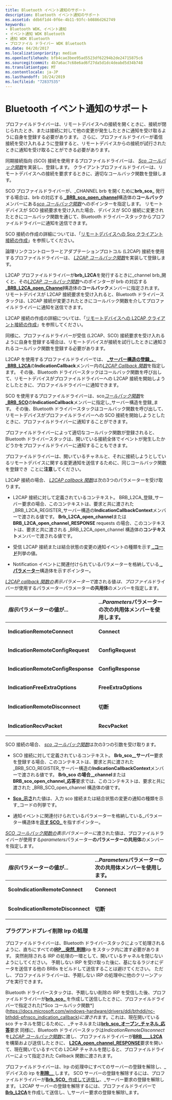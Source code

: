 ```yaml
---
title: Bluetooth イベント通知のサポート
description: Bluetooth イベント通知のサポート
ms.assetid: ddb6f1d4-0f6e-4b11-93fc-b0886d262749
keywords:
- Bluetooth WDK、イベント通知
- イベント通知 WDK Bluetooth
- 通知 WDK Bluetooth
- プロファイル ドライバー WDK Bluetooth
ms.date: 04/20/2017
ms.localizationpriority: medium
ms.openlocfilehash: bfb4cae3bee95ad5523df62294b2de24715875c6
ms.sourcegitcommit: 4b7a6ac7c68e6ad6f27da5d1dc4deabd5d34b748
ms.translationtype: MT
ms.contentlocale: ja-JP
ms.lasthandoff: 10/24/2019
ms.locfileid: "72837535"
---
```

# <a name="supporting-bluetooth-event-notifications"></a>Bluetooth イベント通知のサポート


プロファイルドライバーは、リモートデバイスへの接続を開くときに、接続が閉じられたとき、または接続に対して他の変更が発生したときに通知を受け取るように自身を登録する必要があります。 さらに、プロファイルドライバーが着信接続を受け入れるように登録すると、リモートデバイスからの接続が試行されたときに通知を受け取ることができる必要があります。

同期接続指向 (SCO) 接続を使用するプロファイルドライバーは、 [*Sco コールバック関数*](https://docs.microsoft.com/windows-hardware/drivers/ddi/bthddi/nc-bthddi-pfnsco_indication_callback)を実装し、登録します。 クライアントプロファイルドライバーは、リモートデバイスへの接続を要求するときに、適切なコールバック関数を登録します。

SCO プロファイルドライバーが、\_CHANNEL brb を開くために**brb\_sco\_** 発行する場合は、brb の対応する[ **\_BRB\_sco\_open\_channel**](https://docs.microsoft.com/windows-hardware/drivers/ddi/bthddi/ns-bthddi-_brb_sco_open_channel)構造体の**コールバック**メンバーにある[*sco コールバック関数*](https://docs.microsoft.com/windows-hardware/drivers/ddi/bthddi/nc-bthddi-pfnsco_indication_callback)へのポインターを指定します。 リモートデバイスが SCO 接続要求を受け入れた場合、デバイスが SCO 接続に変更されたときにコールバック関数を通じて、Bluetooth ドライバースタックからプロファイルドライバーに通知を送信できます。

SCO 接続の作成の詳細については、「[リモートデバイスへの Sco クライアント接続の作成](creating-a-sco-client-connection-to-a-remote-device.md)」を参照してください。

論理リンクコントローラーとアダプテーションプロトコル (L2CAP) 接続を使用するプロファイルドライバーは、 [*L2CAP コールバック関数*](https://docs.microsoft.com/windows-hardware/drivers/ddi/bthddi/nc-bthddi-pfnbthport_indication_callback)を実装して登録します。

L2CAP プロファイルドライバーが**brb\_L2CA**を発行するときに\_channel brb\_開くと、その[*L2CAP コールバック関数*](https://docs.microsoft.com/windows-hardware/drivers/ddi/bthddi/nc-bthddi-pfnbthport_indication_callback)へのポインターが brb の対応する[ **\_BRB\_L2CA\_open\_Channel**](https://docs.microsoft.com/windows-hardware/drivers/ddi/bthddi/ns-bthddi-_brb_l2ca_open_channel)構造体の**コールバック**メンバーに指定されます。 リモートデバイスが L2CAP 接続要求を受け入れると、Bluetooth ドライバースタックは、L2CAP 接続が変更されたときにコールバック関数を介してプロファイルドライバーに通知を送信できます。

L2CAP 接続の作成の詳細については、「[リモートデバイスへの L2CAP クライアント接続の作成](creating-a-l2cap-client-connection-to-a-remote-device.md)」を参照してください。

同様に、プロファイルドライバーが受信 (L2CAP、SCO) 接続要求を受け入れるように自身を登録する場合は、リモートデバイスが接続を試行したときに通知されるコールバック関数を登録する必要があります。

L2CAP を使用するプロファイルドライバーでは、 [ **\_サーバー構造の登録\_、\_BRB\_L2CA**](https://docs.microsoft.com/windows-hardware/drivers/ddi/bthddi/ns-bthddi-_brb_l2ca_register_server)の**IndicationCallback**メンバー内の[*L2CAP Callback 関数*](https://docs.microsoft.com/windows-hardware/drivers/ddi/bthddi/nc-bthddi-pfnbthport_indication_callback)を指定します。 その後、Bluetooth ドライバースタックはコールバック関数を呼び出して、リモートデバイスがプロファイルドライバーへの L2CAP 接続を開始しようとしたときに、プロファイルドライバーに通知できます。

SCO を使用するプロファイルドライバーは、sco[*コールバック関数*](https://docs.microsoft.com/windows-hardware/drivers/ddi/bthddi/nc-bthddi-pfnsco_indication_callback)を[ **\_BRB\_SCO**](https://docs.microsoft.com/windows-hardware/drivers/ddi/bthddi/ns-bthddi-_brb_sco_register_server)の**IndicationCallback**メンバーに指定し\_サーバー構造を登録\_ます。 その後、Bluetooth ドライバースタックはコールバック関数を呼び出して、リモートデバイスがプロファイルドライバーへの SCO 接続を開始しようとしたときに、プロファイルドライバーに通知することができます。

プロファイルドライバーによって適切なコールバック関数が登録されると、Bluetooth ドライバースタックは、開いている接続全体でイベントが発生したかどうかをプロファイルドライバーに通知することもできます。

プロファイルドライバーは、開いているチャネルと、それに接続しようとしているリモートデバイスに関する変更通知を送信するために、同じコールバック関数を登録でき  ことに**注意**してください。

 

L2CAP 接続の場合、 [*L2CAP callback 関数*](https://docs.microsoft.com/windows-hardware/drivers/ddi/bthddi/nc-bthddi-pfnbthport_indication_callback)は次の3つのパラメーターを受け取ります。

-   L2CAP 接続に対して定義されているコンテキスト。 BRB\_L2CA\_登録\_サーバー要求の場合、このコンテキストは、要求と共に渡された \_BRB\_L2CA\_REGISTER\_サーバー構造の**IndicationCallbackContext**メンバーで渡される値です。 **Brb\_L2CA\_open\_channel**または**BRB\_L2CA\_open\_channel\_RESPONSE** requests の場合、このコンテキストは、要求と共に渡される \_BRB\_L2CA\_open\_channel 構造体の**コンテキスト**メンバーで渡される値です。

-   受信 L2CAP 接続または結合状態の変更の通知イベントの種類を示す[ **\_コード**](https://docs.microsoft.com/windows-hardware/drivers/ddi/bthddi/ne-bthddi-_indication_code)列挙の値。

-   Notification イベントに関連付けられているパラメーターを格納している[ **\_パラメーター**](https://docs.microsoft.com/windows-hardware/drivers/ddi/bthddi/ns-bthddi-_indication_parameters)構造体を示すポインター。

[*L2CAP callback 関数の*](https://docs.microsoft.com/windows-hardware/drivers/ddi/bthddi/nc-bthddi-pfnbthport_indication_callback)*表示パラメーターで*渡される値*は、プロファイル*ドライバーが使用するパラメーターパラメーター**の共用体**のメンバーを指定します。

<table>
<colgroup>
<col width="50%" />
<col width="50%" />
</colgroup>
<thead>
<tr class="header">
<th align="left"><em>指示</em>パラメーターの値が...</th>
<th align="left">...<em>Parameters</em>パラメーターの次の共用体メンバーを使用します。</th>
</tr>
</thead>
<tbody>
<tr class="odd">
<td align="left"><p><strong>IndicationRemoteConnect</strong></p></td>
<td align="left"><p><strong>Connect</strong></p></td>
</tr>
<tr class="even">
<td align="left"><p><strong>IndicationRemoteConfigRequest</strong></p></td>
<td align="left"><p><strong>ConfigRequest</strong></p></td>
</tr>
<tr class="odd">
<td align="left"><p><strong>IndicationRemoteConfigResponse</strong></p></td>
<td align="left"><p><strong>ConfigResponse</strong></p></td>
</tr>
<tr class="even">
<td align="left"><p><strong>IndicationFreeExtraOptions</strong></p></td>
<td align="left"><p><strong>FreeExtraOptions</strong></p></td>
</tr>
<tr class="odd">
<td align="left"><p><strong>IndicationRemoteDisconnect</strong></p></td>
<td align="left"><p><strong>切断</strong></p></td>
</tr>
<tr class="even">
<td align="left"><p><strong>IndicationRecvPacket</strong></p></td>
<td align="left"><p><strong>RecvPacket</strong></p></td>
</tr>
</tbody>
</table>

 

SCO 接続の場合、 [*sco コールバック関数*](https://docs.microsoft.com/windows-hardware/drivers/ddi/bthddi/nc-bthddi-pfnsco_indication_callback)は次の3つの引数を受け取ります。

-   SCO 接続に対して定義されているコンテキスト。 **Brb\_sco\_\_サーバー**要求を登録する場合、このコンテキストは、要求と共に渡された \_BRB\_SCO\_REGISTER\_サーバー構造の**IndicationCallbackContext**メンバーで渡される値です。 **Brb\_sco の場合\_\_channel**または**BRB\_sco\_open\_channel\_応答**要求では、このコンテキストは、要求と共に渡された \_BRB\_SCO\_open\_channel 構造体の値です。

-   [**Sco\_示さ**](https://docs.microsoft.com/windows-hardware/drivers/ddi/bthddi/ne-bthddi-_sco_indication_code)れた値は、入力 sco 接続または結合状態の変更の通知の種類を示す\_コードの列挙です。

-   通知イベントに関連付けられているパラメーターを格納している\_パラメーター構造体を[**示す SCO\_** ](https://docs.microsoft.com/windows-hardware/drivers/ddi/bthddi/ns-bthddi-_sco_indication_parameters)を指すポインター。

[*SCO コールバック関数の*](https://docs.microsoft.com/windows-hardware/drivers/ddi/bthddi/nc-bthddi-pfnsco_indication_callback)*表示パラメーターに*渡された値は、プロファイルドライバーが使用する*parameters*パラメーター**のパラメーターの共用体**のメンバーを指定します。

<table>
<colgroup>
<col width="50%" />
<col width="50%" />
</colgroup>
<thead>
<tr class="header">
<th align="left"><em>指示</em>パラメーターの値が...</th>
<th align="left">...<em>Parameters</em>パラメーターの次の共用体メンバーを使用します。</th>
</tr>
</thead>
<tbody>
<tr class="odd">
<td align="left"><p><strong>ScoIndicationRemoteConnect</strong></p></td>
<td align="left"><p><strong>Connect</strong></p></td>
</tr>
<tr class="even">
<td align="left"><p><strong>ScoIndicationRemoteDisconnect</strong></p></td>
<td align="left"><p><strong>切断</strong></p></td>
</tr>
</tbody>
</table>

 

### <a name="span-idhandling_plug_and_play_removal_irpsspanspan-idhandling_plug_and_play_removal_irpsspanhandling-plug-and-play-removal-irps"></a><span id="handling_plug_and_play_removal_irps"></span><span id="HANDLING_PLUG_AND_PLAY_REMOVAL_IRPS"></span>プラグアンドプレイ削除 Irp の処理

プロファイルドライバーは、Bluetooth ドライバースタックによって処理されるように、直ちにすべての[**IRP\_\_突然\_削除**](https://docs.microsoft.com/windows-hardware/drivers/kernel/irp-mn-surprise-removal)irp をスタック内に渡す必要があります。 突然削除される IRP の処理の一環として、開いているチャネルを閉じないようにしてください。 予期しない IRP を受け取った後に、基になるラジオにデータを送信する他の BRBs をビルドして送信することは避けてください。 ただし、プロファイルドライバーは、予期しない IRP の処理中に他のクリーンアップを実行できます。

Bluetooth ドライバースタックは、予期しない削除の IRP を受信した後、プロファイルドライバーが[**brb\_sco\_** ](https://docs.microsoft.com/previous-versions/ff536626(v=vs.85))を作成して送信したときに、プロファイルドライバーで指定された[*Sco コールバック関数*](https://docs.microsoft.com/windows-hardware/drivers/ddi/bthddi/nc-bthddi-pfnsco_indication_callback)*に渡され*ます。これは、現在開いている sco チャネルを閉じるために、\_チャネルまたは[**brb\_sco\_オープン\_チャネル\_応答**](https://docs.microsoft.com/previous-versions/ff536627(v=vs.85))要求 同様に、Bluetooth ドライバースタックは*IndicationRemoteDisconnect*を[*L2CAP コールバック関数*](https://docs.microsoft.com/windows-hardware/drivers/ddi/bthddi/nc-bthddi-pfnbthport_indication_callback)に渡し、プロファイルドライバーが[**BRB\_\_\_\_L2CA**](https://docs.microsoft.com/previous-versions/ff536615(v=vs.85))を構築および送信したときに、 [**L2CA\_open\_channel\_RESPONSE**](https://docs.microsoft.com/previous-versions/ff536616(v=vs.85))要求を開いて、現在開いているすべての L2CAP チャネルを閉じると、プロファイルドライバーによって指定された Callback 関数に渡されます。

プロファイルドライバーは、Irp の処理中にすべてのサーバーの登録を解除し、\_デバイスの irp を[**削除\_\_** ](https://docs.microsoft.com/windows-hardware/drivers/kernel/irp-mn-remove-device)します。 SCO サーバーの登録を解除するには、プロファイルドライバーが[**Brb\_SCO\_** ](https://docs.microsoft.com/previous-versions/ff536630(v=vs.85)) [作成して送信し](building-and-sending-a-brb.md)、\_サーバー要求の登録を解除します。 L2CAP サーバーの登録を解除するには、プロファイルドライバーで[**Brb\_L2CA**](https://docs.microsoft.com/previous-versions/ff536619(v=vs.85))を作成して送信し、\_サーバー要求の登録を解除\_ます。

 

 





